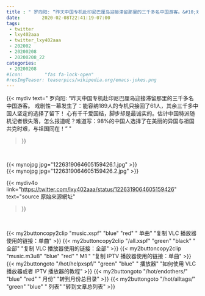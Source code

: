 ```yaml
---
title : " 罗向阳: “昨天中国专机赴印尼巴厘岛迎接滞留那里的三千多名中国游客。&#10;戏剧性一幕发生了：能容纳189人的专机只接回了61人，其余三千多中国人坚定的选择了留下！&#10;心有千千爱国结，脚步却是最诚实的。估计中国特派随机记者很失落，怎么报道呢？难道写：98%的中国人选择了在美丽的异国与祖国共克时艰，与祖国同在！”  "
date:        2020-02-08T22:41:19-07:00
tags:
 - twitter
 - lxy402aaa
 - twitter_lxy402aaa
 - 202002
 - 20200208
 - 20200208_22
categories:
 - 20200208
#icon:        "fas fa-lock-open"
#resImgTeaser: teaserpics/wikipedia.org/emacs-jokes.png
---
```


{{< mydiv text=" 罗向阳: “昨天中国专机赴印尼巴厘岛迎接滞留那里的三千多名中国游客。&#10;戏剧性一幕发生了：能容纳189人的专机只接回了61人，其余三千多中国人坚定的选择了留下！&#10;心有千千爱国结，脚步却是最诚实的。估计中国特派随机记者很失落，怎么报道呢？难道写：98%的中国人选择了在美丽的异国与祖国共克时艰，与祖国同在！”  "
>}}
<br>


 {{< mynojpg jpg="1226319064605159426.1.jpg" >}}<br>  {{< mynojpg jpg="1226319064605159426.2.jpg" >}}<br> 



{{< mydiv4o link="https://twitter.com/lxy402aaa/status/1226319064605159426"
text="source 原始來源網址"
>}}


<br>



{{< my2buttoncopy2clip "music.xspf"        "blue"   "red"    " 单曲"  "复制 VLC 播放器使用的链接：单曲" >}} {{< my2buttoncopy2clip "/all.xspf"         "green"  "black"  " 全部"  "复制 VLC 播放器使用的链接：全部" >}} {{< my2buttoncopy2clip "music.m3u8"        "blue"   "red"    " M1 "    "复制 IPTV 播放器使用的链接：单曲" >}} {{< my2buttongoto      "/hot/helpxspf/"    "green"  "blue"   " 播放器" "如何使用 VLC 播放器或者 IPTV 播放器的教程" >}} {{< my2buttongoto      "/hot/endothers/"   "blue"   "red"    " 月份"   "转到月份总目录" >}} {{< my2buttongoto      "/hot/alltags/"     "green"  "blue"   " 列表"   "转到文章总列表" >}} 
